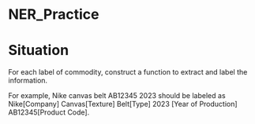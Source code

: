 # NER_Practice

# Situation
For each label of commodity, construct a function to extract and label the information. 

For example, Nike canvas belt AB12345 2023 should be labeled as Nike[Company] Canvas[Texture] Belt[Type] 2023 [Year of Production] AB12345[Product Code].

